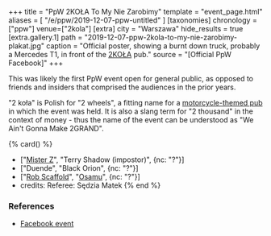 +++
title = "PpW 2KOŁA To My Nie Zarobimy"
template = "event_page.html"
aliases = [ "/e/ppw/2019-12-07-ppw-untitled" ]
[taxonomies]
chronology = ["ppw"]
venue=["2kola"]
[extra]
city = "Warszawa"
hide_results = true
[extra.gallery.1]
path = "2019-12-07-ppw-2kola-to-my-nie-zarobimy-plakat.jpg"
caption = "Official poster, showing a burnt down truck, probably a Mercedes T1, in front of the [2KOŁA](@/v/2kola.md) pub."
source = "[Official PpW Facebook]"
+++

This was likely the first PpW event open for general public, as opposed to friends and insiders that comprised the audiences in the prior years.

"2 koła" is Polish for "2 wheels", a fitting name for a [motorcycle-themed pub](@/v/2kola.md) in which the event was held. It is also a slang term for "2 thousand" in the context of money - thus the name of the event can be understood as "We Ain't Gonna Make 2GRAND".

{% card() %}
- ["[Mister Z](@/w/mister-z.md)", "Terry Shadow (impostor)", {nc: "?"}]
- ["Duende", "Black Orion", {nc: "?"}]
- ["[Rob Scaffold](@/w/rob-scaffold.md)", "[Osamu](@/w/osamu.md)", {nc: "?"}]
- credits:
    Referee: Sędzia Matek
{% end %}

### References

* [Facebook event](https://www.facebook.com/events/746791299065517/)

